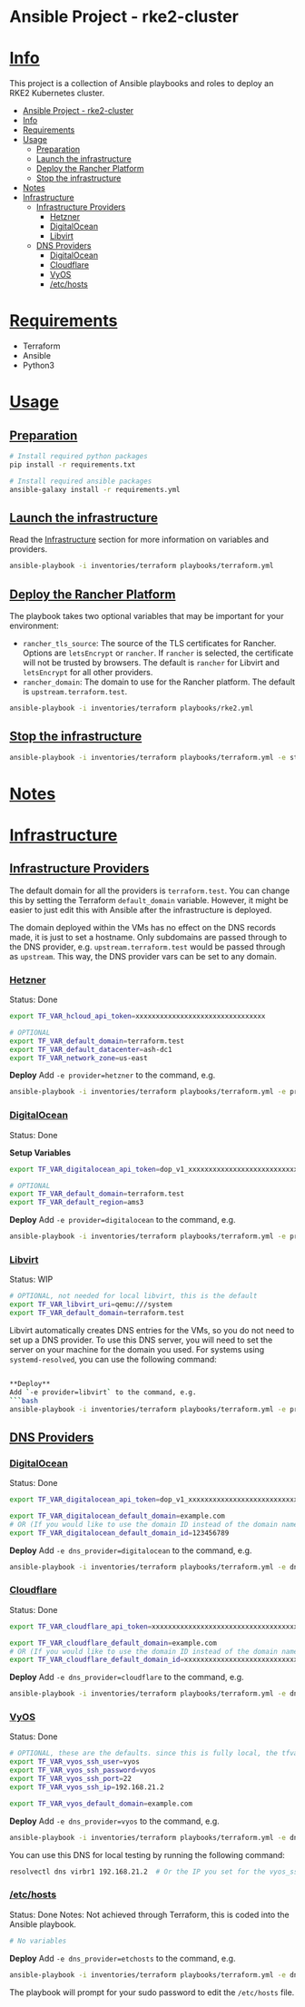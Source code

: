 Ansible Project - rke2-cluster
========================================

# [Info](#info)
This project is a collection of Ansible playbooks and roles to deploy an RKE2 Kubernetes cluster.

- [Ansible Project - rke2-cluster](#ansible-project---rke2-cluster)
- [Info](#info)
- [Requirements](#requirements)
- [Usage](#usage)
  - [Preparation](#preparation)
  - [Launch the infrastructure](#launch-the-infrastructure)
  - [Deploy the Rancher Platform](#deploy-the-rancher-platform)
  - [Stop the infrastructure](#stop-the-infrastructure)
- [Notes](#notes)
- [Infrastructure](#infrastructure)
  - [Infrastructure Providers](#infrastructure-providers)
    - [Hetzner](#hetzner)
    - [DigitalOcean](#digitalocean)
    - [Libvirt](#libvirt)
  - [DNS Providers](#dns-providers)
    - [DigitalOcean](#digitalocean-1)
    - [Cloudflare](#cloudflare)
    - [VyOS](#vyos)
    - [/etc/hosts](#etchosts)

# [Requirements](#req)
- Terraform
- Ansible
- Python3

# [Usage](#usage)

## [Preparation](#prep)
```bash
# Install required python packages
pip install -r requirements.txt

# Install required ansible packages
ansible-galaxy install -r requirements.yml
```

## [Launch the infrastructure](#launch)
Read the [Infrastructure](#infra) section for more information on variables and providers.
```bash
ansible-playbook -i inventories/terraform playbooks/terraform.yml
```

## [Deploy the Rancher Platform](#deploy)
The playbook takes two optional variables that may be important for your environment:
- `rancher_tls_source`: The source of the TLS certificates for Rancher. Options are `letsEncrypt` or `rancher`. If `rancher` is selected, the certificate will not be trusted by browsers. The default is `rancher` for Libvirt and `letsEncrypt` for all other providers.
- `rancher_domain`: The domain to use for the Rancher platform. The default is `upstream.terraform.test`.
```bash
ansible-playbook -i inventories/terraform playbooks/rke2.yml
```

## [Stop the infrastructure](#stop)
```bash
ansible-playbook -i inventories/terraform playbooks/terraform.yml -e state=destroy
```

# [Notes](#notes)

# [Infrastructure](#infra)

## [Infrastructure Providers](#providers)

The default domain for all the providers is `terraform.test`. You can change this by setting the Terraform `default_domain` variable. However, it might be easier to just edit this with Ansible after the infrastructure is deployed.

The domain deployed within the VMs has no effect on the DNS records made, it is just to set a hostname. Only subdomains are passed through to the DNS provider, e.g. `upstream.terraform.test` would be passed through as `upstream`. This way, the DNS provider vars can be set to any domain.

### [Hetzner](#hetzner)
Status: Done  

```bash
export TF_VAR_hcloud_api_token=xxxxxxxxxxxxxxxxxxxxxxxxxxxxxxxx

# OPTIONAL
export TF_VAR_default_domain=terraform.test
export TF_VAR_default_datacenter=ash-dc1
export TF_VAR_network_zone=us-east
```

**Deploy**
Add `-e provider=hetzner` to the command, e.g.
```bash
ansible-playbook -i inventories/terraform playbooks/terraform.yml -e provider=hetzner
```


### [DigitalOcean](#digitalocean)
Status: Done

**Setup Variables**
```bash
export TF_VAR_digitalocean_api_token=dop_v1_xxxxxxxxxxxxxxxxxxxxxxxxxxxxxxxxxxxxxxxxxxxxxxxxxxxxxxxxxxxxxxxxx

# OPTIONAL
export TF_VAR_default_domain=terraform.test
export TF_VAR_default_region=ams3
```

**Deploy**
Add `-e provider=digitalocean` to the command, e.g.
```bash
ansible-playbook -i inventories/terraform playbooks/terraform.yml -e provider=digitalocean
```

### [Libvirt](#libvirt)
Status: WIP  

```bash
# OPTIONAL, not needed for local libvirt, this is the default
export TF_VAR_libvirt_uri=qemu:///system
export TF_VAR_default_domain=terraform.test


```

Libvirt automatically creates DNS entries for the VMs, so you do not need to set up a DNS provider.
To use this DNS server, you will need to set the server on your machine for the domain you used.
For systems using `systemd-resolved`, you can use the following command:
```bash

**Deploy**
Add `-e provider=libvirt` to the command, e.g.
```bash
ansible-playbook -i inventories/terraform playbooks/terraform.yml -e provider=libvirt
```

## [DNS Providers](#dns)

### [DigitalOcean](#digitalocean-dns)
Status: Done

```bash
export TF_VAR_digitalocean_api_token=dop_v1_xxxxxxxxxxxxxxxxxxxxxxxxxxxxxxxxxxxxxxxxxxxxxxxxxxxxxxxxxxxxxxxxx

export TF_VAR_digitalocean_default_domain=example.com
# OR (If you would like to use the domain ID instead of the domain name)
export TF_VAR_digitalocean_default_domain_id=123456789

```

**Deploy**
Add `-e dns_provider=digitalocean` to the command, e.g.

```bash
ansible-playbook -i inventories/terraform playbooks/terraform.yml -e dns_provider=digitalocean
```

### [Cloudflare](#cloudflare)
Status: Done

```bash
export TF_VAR_cloudflare_api_token=xxxxxxxxxxxxxxxxxxxxxxxxxxxxxxxxxxxxxxxx

export TF_VAR_cloudflare_default_domain=example.com
# OR (If you would like to use the domain ID instead of the domain name)
export TF_VAR_cloudflare_default_domain_id=xxxxxxxxxxxxxxxxxxxxxxxxxxxxxxxx

```

**Deploy**
Add `-e dns_provider=cloudflare` to the command, e.g.

```bash
ansible-playbook -i inventories/terraform playbooks/terraform.yml -e dns_provider=cloudflare
```

### [VyOS](#vyos)
Status: Done

```bash
# OPTIONAL, these are the defaults. since this is fully local, the tfvars already have these values
export TF_VAR_vyos_ssh_user=vyos
export TF_VAR_vyos_ssh_password=vyos
export TF_VAR_vyos_ssh_port=22
export TF_VAR_vyos_ssh_ip=192.168.21.2

export TF_VAR_vyos_default_domain=example.com

```

**Deploy**
Add `-e dns_provider=vyos` to the command, e.g.

```bash
ansible-playbook -i inventories/terraform playbooks/terraform.yml -e dns_provider=vyos
```

You can use this DNS for local testing by running the following command:
```bash
resolvectl dns virbr1 192.168.21.2  # Or the IP you set for the vyos_ssh_ip
```

### [/etc/hosts](#etchosts)
Status: Done
Notes: Not achieved through Terraform, this is coded into the Ansible playbook.

```bash
# No variables
```

**Deploy**
Add `-e dns_provider=etchosts` to the command, e.g.

```bash
ansible-playbook -i inventories/terraform playbooks/terraform.yml -e dns_provider=etchosts
```
The playbook will prompt for your sudo password to edit the `/etc/hosts` file.
